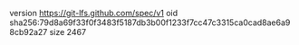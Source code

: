 version https://git-lfs.github.com/spec/v1
oid sha256:79d8a69f33f0f3483f5187db3b00f1233f7cc47c3315ca0cad8ae6a98cb92a27
size 2467
